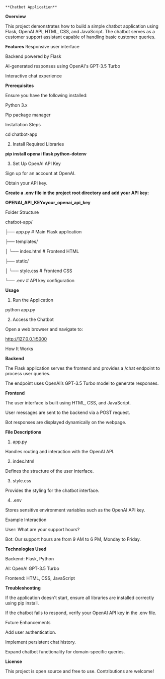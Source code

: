                                                                           **Chatbot Application**

**Overview**

This project demonstrates how to build a simple chatbot application using Flask, OpenAI API, HTML, CSS, and JavaScript. The chatbot serves as a customer support assistant capable of handling basic customer queries.

**Features**
Responsive user interface

Backend powered by Flask

AI-generated responses using OpenAI's GPT-3.5 Turbo

Interactive chat experience

**Prerequisites**

Ensure you have the following installed:

Python 3.x

Pip package manager

Installation Steps

cd chatbot-app

2. Install Required Libraries

**pip install openai flask python-dotenv**

3. Set Up OpenAI API Key

Sign up for an account at OpenAI.

Obtain your API key.

**Create a .env file in the project root directory and add your API key:**

**OPENAI_API_KEY=your_openai_api_key**

Folder Structure

chatbot-app/

├── app.py            # Main Flask application

├── templates/

│   └── index.html    # Frontend HTML

├── static/

│   └── style.css     # Frontend CSS

└── .env              # API key configuration

**Usage**

1. Run the Application

python app.py

2. Access the Chatbot

Open a web browser and navigate to:

http://127.0.0.1:5000

How It Works

**Backend**

The Flask application serves the frontend and provides a /chat endpoint to process user queries.

The endpoint uses OpenAI’s GPT-3.5 Turbo model to generate responses.

**Frontend**

The user interface is built using HTML, CSS, and JavaScript.

User messages are sent to the backend via a POST request.

Bot responses are displayed dynamically on the webpage.

**File Descriptions**

1. app.py

Handles routing and interaction with the OpenAI API.

2. index.html

Defines the structure of the user interface.

3. style.css

Provides the styling for the chatbot interface.

4. .env

Stores sensitive environment variables such as the OpenAI API key.

Example Interaction

User: What are your support hours?

Bot: Our support hours are from 9 AM to 6 PM, Monday to Friday.

**Technologies Used**

Backend: Flask, Python

AI: OpenAI GPT-3.5 Turbo

Frontend: HTML, CSS, JavaScript

**Troubleshooting**

If the application doesn't start, ensure all libraries are installed correctly using pip install.

If the chatbot fails to respond, verify your OpenAI API key in the .env file.

Future Enhancements

Add user authentication.

Implement persistent chat history.

Expand chatbot functionality for domain-specific queries.

**License**

This project is open source and free to use. Contributions are welcome!

